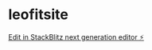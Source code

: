 # leofitsite

[Edit in StackBlitz next generation editor ⚡️](https://stackblitz.com/~/github.com/leofitlab/leofitsite)